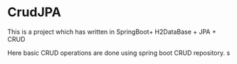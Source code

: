 # CrudJPA


This is a project which has written in SpringBoot+ H2DataBase + JPA + CRUD

Here basic CRUD operations are done using spring boot  CRUD repository.  s